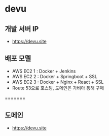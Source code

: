 # devu
## 개발 서버 IP
- https://devu.site
## 배포 모델
- AWS EC2 1 : Docker + Jenkins
- AWS EC2 2 : Docker + Springboot + SSL
- AWS EC2 3 : Docker + Nginx + React + SSL
- Route 53으로 호스팅, 도메인은 가비아 통해 구매

=======
## 도메인
- https://devu.site
